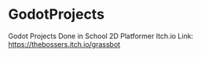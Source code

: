 # GodotProjects
Godot Projects Done in School
2D Platformer Itch.io Link: https://thebossers.itch.io/grassbot
